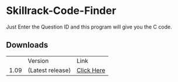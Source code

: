 # Skillrack-Code-Finder
Just Enter the Question ID and this program will give you the C code.

<h2>Downloads</h2>
<table>
<th>
  <td>
  Version
  </td>
<td>Link</td>
</th>
<tr>
<td>1.09</td>
<td>(Latest release)</td>
  <td>
  <a href="https://github.com/rishav394/Skillrack-Code-Finder/releases/download/v1.09/Code.exe">Click Here</a>
  </td>
</tr>
</table>
